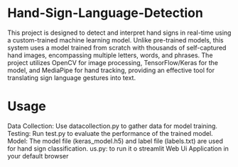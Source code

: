 # Hand-Sign-Language-Detection
This project is designed to detect and interpret hand signs in real-time using a custom-trained machine learning model. Unlike pre-trained models, this system uses a model trained from scratch with thousands of self-captured hand images, encompassing multiple letters, words, and phrases. The project utilizes OpenCV for image processing, TensorFlow/Keras for the model, and MediaPipe for hand tracking, providing an effective tool for translating sign language gestures into text.


# Usage

Data Collection: Use datacollection.py to gather data for model training.
Testing: Run test.py to evaluate the performance of the trained model.
Model: The model file (keras_model.h5) and label file (labels.txt) are used for hand sign classification.
us.py: to run it o streamlit Web Ui Application in your default browser
